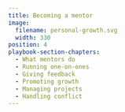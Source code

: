 ```yaml
---
title: Becoming a mentor
image:
  filename: personal-growth.svg
  width: 330
position: 4
playbook-section-chapters:
  - What mentors do
  - Running one-on-ones
  - Giving feedback
  - Promoting growth
  - Managing projects
  - Handling conflict
---
```

